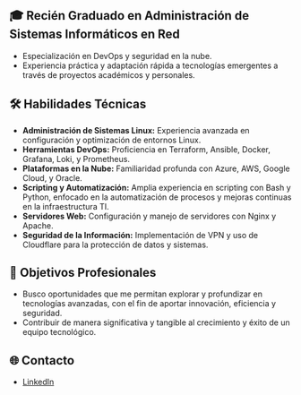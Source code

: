 ## 🎓 Recién Graduado en Administración de Sistemas Informáticos en Red

- Especialización en DevOps y seguridad en la nube.
- Experiencia práctica y adaptación rápida a tecnologías emergentes a través de proyectos académicos y personales.

## 🛠️ Habilidades Técnicas
- **Administración de Sistemas Linux:** Experiencia avanzada en configuración y optimización de entornos Linux.
- **Herramientas DevOps:** Proficiencia en Terraform, Ansible, Docker, Grafana, Loki, y Prometheus.
- **Plataformas en la Nube:** Familiaridad profunda con Azure, AWS, Google Cloud, y Oracle.
- **Scripting y Automatización:** Amplia experiencia en scripting con Bash y Python, enfocado en la automatización de procesos y mejoras continuas en la infraestructura TI.
- **Servidores Web:** Configuración y manejo de servidores con Nginx y Apache.
- **Seguridad de la Información:** Implementación de VPN y uso de Cloudflare para la protección de datos y sistemas.

## 🎯 Objetivos Profesionales
- Busco oportunidades que me permitan explorar y profundizar en tecnologías avanzadas, con el fin de aportar innovación, eficiencia y seguridad.
- Contribuir de manera significativa y tangible al crecimiento y éxito de un equipo tecnológico.

## 🌐 Contacto
- [LinkedIn](linkedin.com/in/mariosfdez)

